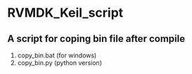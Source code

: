 # RVMDK_Keil_script
## A script for coping bin file after compile
1. copy_bin.bat (for windows)
2. copy_bin.py (python version)
